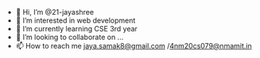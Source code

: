 - 👋 Hi, I’m @21-jayashree
- 👀 I’m interested in web development 
- 🌱 I’m currently learning CSE 3rd year
- 💞️ I’m looking to collaborate on ...
- 📫 How to reach me jaya.samak8@gmail.com
/4nm20cs079@nmamit.in


